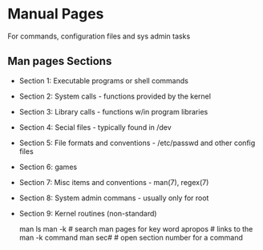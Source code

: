 # Manual Pages
For commands, configuration files and sys admin tasks

## Man pages Sections
- Section 1: Executable programs or shell commands
- Section 2: System calls - functions provided by the kernel
- Section 3: Library calls - functions w/in program libraries
- Section 4: Secial files - typically found in /dev
- Section 5: File formats and conventions - /etc/passwd and other config files
- Section 6: games
- Section 7: Misc items and conventions - man(7), regex(7)
- Section 8: System admin commans - usually only for root
- Section 9: Kernel routines (non-standard)

    man ls
    man -k      # search man pages for key word
    apropos     # links to the man -k command
    man sec#    # open section number for a command
